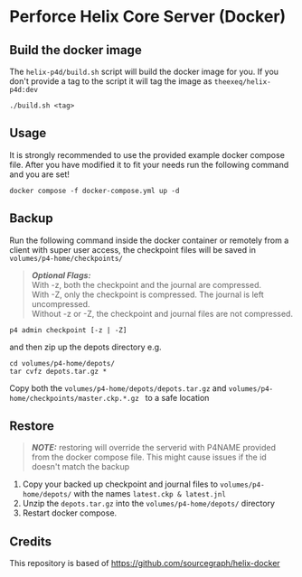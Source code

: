 # Perforce Helix Core Server (Docker)

## Build the docker image

The `helix-p4d/build.sh` script will build the docker image for you. If you don't provide a tag to the script it will tag the image as `theexeq/helix-p4d:dev`

    ./build.sh <tag>

## Usage

It is strongly recommended to use the provided example docker compose file. After you have modified it to fit your needs run the following command and you are set!

    docker compose -f docker-compose.yml up -d

## Backup

Run the following command inside the docker container or remotely from a client with super user access, the checkpoint files will be saved in `volumes/p4-home/checkpoints/`

> **_Optional Flags:_**<br>
> With -z, both the checkpoint and the journal are compressed. <br>
> With -Z, only the checkpoint is compressed. The journal is left uncompressed. <br>
> Without -z or -Z, the checkpoint and journal files are not compressed.

    p4 admin checkpoint [-z | -Z]

and then zip up the depots directory e.g.

    cd volumes/p4-home/depots/
    tar cvfz depots.tar.gz *

Copy both the `volumes/p4-home/depots/depots.tar.gz` and `volumes/p4-home/checkpoints/master.ckp.*.gz ` to a safe location

## Restore

> **_NOTE:_** restoring will override the serverid with P4NAME provided from the docker compose file. This might cause issues if the id doesn't match the backup

1. Copy your backed up checkpoint and journal files to `volumes/p4-home/depots/` with the names `latest.ckp & latest.jnl`
2. Unzip the `depots.tar.gz` into the `volumes/p4-home/depots/` directory
3. Restart docker compose.

## Credits

This repository is based of https://github.com/sourcegraph/helix-docker
